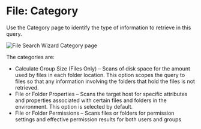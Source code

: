 # File: Category

Use the Category page to identify the type of information to retrieve in this query.

![File Search Wizard Category page](/img/product_docs/accessanalyzer/12.0/admin/datacollector/adinventory/category.webp)

The categories are:

- Calculate Group Size (Files Only) – Scans of disk space for the amount used by files in each
  folder location. This option scopes the query to files so that any information involving the
  folders that hold the files is not retrieved.
- File or Folder Properties – Scans the target host for specific attributes and properties
  associated with certain files and folders in the environment. This option is selected by default.
- File or Folder Permissions – Scans files or folders for permission settings and effective
  permission results for both users and groups
